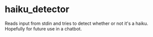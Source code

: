 # haiku_detector

Reads input from stdin and tries to detect whether or not it's a haiku. Hopefully for future use in a chatbot.